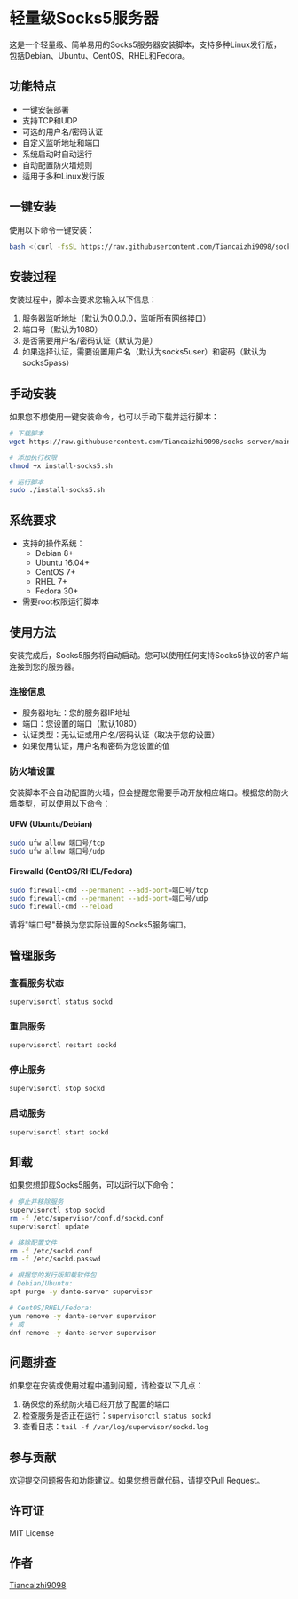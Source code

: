 # 轻量级Socks5服务器

这是一个轻量级、简单易用的Socks5服务器安装脚本，支持多种Linux发行版，包括Debian、Ubuntu、CentOS、RHEL和Fedora。

## 功能特点

- 一键安装部署
- 支持TCP和UDP
- 可选的用户名/密码认证
- 自定义监听地址和端口
- 系统启动时自动运行
- 自动配置防火墙规则
- 适用于多种Linux发行版

## 一键安装

使用以下命令一键安装：

```bash
bash <(curl -fsSL https://raw.githubusercontent.com/Tiancaizhi9098/socks-server/main/install-socks5.sh)
```

## 安装过程

安装过程中，脚本会要求您输入以下信息：

1. 服务器监听地址（默认为0.0.0.0，监听所有网络接口）
2. 端口号（默认为1080）
3. 是否需要用户名/密码认证（默认为是）
4. 如果选择认证，需要设置用户名（默认为socks5user）和密码（默认为socks5pass）

## 手动安装

如果您不想使用一键安装命令，也可以手动下载并运行脚本：

```bash
# 下载脚本
wget https://raw.githubusercontent.com/Tiancaizhi9098/socks-server/main/install-socks5.sh

# 添加执行权限
chmod +x install-socks5.sh

# 运行脚本
sudo ./install-socks5.sh
```

## 系统要求

- 支持的操作系统：
  - Debian 8+
  - Ubuntu 16.04+
  - CentOS 7+
  - RHEL 7+
  - Fedora 30+
- 需要root权限运行脚本

## 使用方法

安装完成后，Socks5服务将自动启动。您可以使用任何支持Socks5协议的客户端连接到您的服务器。

### 连接信息

- 服务器地址：您的服务器IP地址
- 端口：您设置的端口（默认1080）
- 认证类型：无认证或用户名/密码认证（取决于您的设置）
- 如果使用认证，用户名和密码为您设置的值

### 防火墙设置

安装脚本不会自动配置防火墙，但会提醒您需要手动开放相应端口。根据您的防火墙类型，可以使用以下命令：

#### UFW (Ubuntu/Debian)

```bash
sudo ufw allow 端口号/tcp
sudo ufw allow 端口号/udp
```

#### Firewalld (CentOS/RHEL/Fedora)

```bash
sudo firewall-cmd --permanent --add-port=端口号/tcp
sudo firewall-cmd --permanent --add-port=端口号/udp
sudo firewall-cmd --reload
```

请将"端口号"替换为您实际设置的Socks5服务端口。

## 管理服务

### 查看服务状态

```bash
supervisorctl status sockd
```

### 重启服务

```bash
supervisorctl restart sockd
```

### 停止服务

```bash
supervisorctl stop sockd
```

### 启动服务

```bash
supervisorctl start sockd
```

## 卸载

如果您想卸载Socks5服务，可以运行以下命令：

```bash
# 停止并移除服务
supervisorctl stop sockd
rm -f /etc/supervisor/conf.d/sockd.conf
supervisorctl update

# 移除配置文件
rm -f /etc/sockd.conf
rm -f /etc/sockd.passwd

# 根据您的发行版卸载软件包
# Debian/Ubuntu:
apt purge -y dante-server supervisor

# CentOS/RHEL/Fedora:
yum remove -y dante-server supervisor
# 或
dnf remove -y dante-server supervisor
```

## 问题排查

如果您在安装或使用过程中遇到问题，请检查以下几点：

1. 确保您的系统防火墙已经开放了配置的端口
2. 检查服务是否正在运行：`supervisorctl status sockd`
3. 查看日志：`tail -f /var/log/supervisor/sockd.log`

## 参与贡献

欢迎提交问题报告和功能建议。如果您想贡献代码，请提交Pull Request。

## 许可证

MIT License

## 作者

[Tiancaizhi9098](https://github.com/Tiancaizhi9098)
